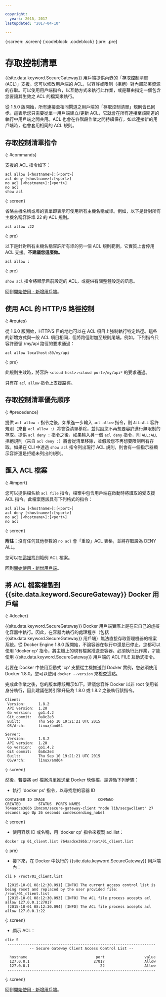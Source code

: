 ```yaml
---

copyright:
  years: 2015, 2017
lastupdated: "2017-04-10"

---
```

{:screen: .screen}
{:codeblock: .codeblock}
{:pre: .pre}

# 存取控制清單

{{site.data.keyword.SecureGateway}} 用戶端提供內嵌的「存取控制清單 (ACL)」支援。您可以修改用戶端的 ACL，以容許或限制（拒絕）對內部部署資源的存取。可以使用用戶端指令，以互動方式來執行此作業，或是藉由指定一個包含您要讓其生效之 ACL 的檔案來執行。

從 1.5.0 版開始，所有連接至相同閘道之用戶端的「存取控制清單」規則皆已同步。這表示您只需要從單一用戶端建立/更新 ACL，它就會在所有連接至該閘道的執行中用戶端之間共用。ACL 也會在各階段作業之間持續保存，如此連接新的用戶端時，也會套用相同的 ACL 規則。

## 存取控制清單指令
{: #commands}

支援的 ACL 指令如下：

```
acl allow [<hostname>]:[<port>]
acl deny [<hostname>]:[<port>]
no acl [<hostname>]:[<port>]
no acl
show acl
```
{: screen}

省略主機名稱或埠的表單即表示可使用所有主機名稱或埠。例如，以下是針對所有主機名稱容許埠 22 的 ACL 規則。

```
acl allow :22
```
{: pre}

以下是針對所有主機名稱容許所有埠的另一個 ACL 規則範例，它實質上會停用 ACL 支援。<b>不建議您這麼做。</b>

```
acl allow :
```
{: pre}

`show acl` 指令將顯示目前設定的 ACL，或提供有關整體設定的訊息。

回到[開始使用 - 新增用戶端](./securegateway_client.html)。

## 使用 ACL 的 HTTP/S 路徑控制
{: #routes}

從 1.6.0 版開始，HTTP/S 目的地也可以在 ACL 項目上強制執行特定路徑。這些的新增方式與一般 ACL 項目相同，但將路徑附加至規則尾端。例如，下列指令只容許遵循 /my/api 路徑的要求通過：

```
acl allow localhost:80/my/api
```
{: pre}

此規則生效時，將容許 `<cloud host>:<cloud port>/my/api*` 的要求通過。

只有在 `acl allow` 指令上支援路徑。

## 存取控制清單優先順序
{: #precedence}

提供 `acl allow :` 指令之後，如果進一步輸入 `acl allow` 指令，則 `ALL:ALL` 容許規則（來自 `acl allow :`）將會從清單移除，並假設您不再想要容許進行無限制的存取。提供 `acl deny :` 指令之後，如果輸入另一個 `acl deny` 指令，則 `ALL:ALL` 拒絕規則（來自 `acl deny :`）將會從清單移除，並假設您不再想要限制所有存取。如果在 CLI 中透過
`show acl` 指令列出現行 ACL 規則，則會有一個指示器顯示容許還是拒絕未列出的規則。

## 匯入 ACL 檔案
{: #import}

您可以提供檔名給 `acl file` 指令，檔案中包含用戶端在啟動時將讀取的受支援 ACL 指令。此檔案應該具有下列格式的指令：

```
acl allow [<hostname>]:[<port>]
acl deny [<hostname>]:[<port>]
no acl [<hostname>]:[<port>]
no acl
```
{: screen}

<b>附註：</b>沒有任何其他參數的 `no acl` 會「重設」ACL 表格，並將存取設為 DENY ALL。

您可以在[這裡](./securegateway_acl-file.html)找到範例 ACL 檔案。

回到[開始使用 - 新增用戶端](./securegateway_client.html)。

## 將 ACL 檔案複製到 {{site.data.keyword.SecureGateway}} Docker 用戶端
{: #docker}

{{site.data.keyword.SecureGateway}} Docker 用戶端實際上是在它自己的虛擬化容器中執行。因此，在容器內執行的處理程序（包括 {{site.data.keyword.SecureGateway}} 用戶端）無法直接存取管理機器的檔案系統。從 Docker Engine 1.8.0 版開始，不論容器在執行中還是已停止，您都可以使用 'docker cp' 指令，將主機上的現有檔案推送至容器。必須執行此作業，才能使用 {{site.data.keyword.SecureGateway}} 用戶端的 ACL FILE 互動式指令。

若要在 Docker 中使用互動式 'cp' 支援從主機推送到 Docker 實例，您必須使用 Docker 1.8.0。您可以使用 `docker --version` 來檢查這點。

完成此作業之後，您的版本應該顯示如下。建議您容許 Docker 以非 root 使用者身分執行，因此建議在將引擎升級為 1.8.0 或 1.8.2 之後執行該指令。

```
Client:
 Version:      1.8.2
 API version:  1.20
 Go version:   go1.4.2
 Git commit:   0a8c2e3
 Built:        Thu Sep 10 19:21:21 UTC 2015
 OS/Arch:      linux/amd64

Server:
 Version:      1.8.2
 API version:  1.20
 Go version:   go1.4.2
 Git commit:   0a8c2e3
 Built:        Thu Sep 10 19:21:21 UTC 2015
 OS/Arch:      linux/amd64
```
{: screen}

然後，若要將 acl 檔案清單推送至 Docker 映像檔，請遵循下列步驟：

- 執行 'docker ps' 指令，以尋找您的容器 ID

```
CONTAINER ID IMAGE                        COMMAND                CREATED        STATUS  PORTS NAMES
764aadce386b ibmcom/secure-gateway-client "node lib/secgwclient" 27 seconds ago Up 26 seconds condescending_nobel
```
{: screen}

- 使用容器 ID 或名稱，用 'docker cp' 指令來複製 acl.list：

```
docker cp 01_client.list 764aadce386b:/root/01_client.list
```
{: pre}

- 接下來，在 Docker 中執行的 {{site.data.keyword.SecureGateway}} 用戶端內：

```
cli F /root/01_client.list

 [2015-10-01 08:12:30.091] [INFO] The current access control list is being reset and replaced by the user provided file: /root/01_client.list
 [2015-10-01 08:12:30.093] [INFO] The ACL file process accepts acl allow 127.0.0.1:27017
 [2015-10-01 08:12:30.094] [INFO] The ACL file process accepts acl allow 127.0.0.1:22
```
{: screen}

- 顯示 ACL：

```
cli> S
 -------------------------------------------------------------------
           -- Secure Gateway Client Access Control List --          

  hostname                               port                  value
  127.0.0.1                             27017                  Allow
  127.0.0.1                                22                  Allow
 -------------------------------------------------------------------
```
{: screen}

回到[開始使用 - 新增用戶端](./securegateway_client.html)。
